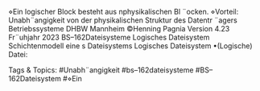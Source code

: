 ⋄Ein logischer Block besteht aus nphysikalischen Bl ¨ocken.
⋄Vorteil: Unabh¨angigkeit von der physikalischen Struktur des Datentr ¨agers
Betriebssysteme DHBW Mannheim ©Henning Pagnia Version 4.23 Fr¨uhjahr 2023 BS–162Dateisysteme Logisches Dateisystem Schichtenmodell eine s Dateisystems
Logisches Dateisystem
•(Logische) Datei:

   Tags & Topics:
   #Unabh¨angigkeit
   #bs–162dateisysteme
   #BS–162Dateisystem
   #⋄Ein